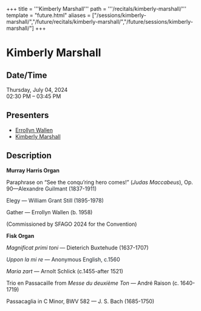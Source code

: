 +++
title = '''Kimberly Marshall'''
path = '''/recitals/kimberly-marshall/'''
template = "future.html"
aliases = ["/sessions/kimberly-marshall/","/future/recitals/kimberly-marshall/","/future/sessions/kimberly-marshall/"]
+++

<h1>Kimberly Marshall</h1>

<h2>Date/Time</h2>
<p>Thursday, July 04, 2024<br>
02:30 PM – 03:45 PM</p>
<h2>Presenters</h2>
<ul>
<li><a href="/composers/errollyn-wallen/">Errollyn Wallen</a></li>
<li><a href="/performers/kimberly-marshall/">Kimberly Marshall</a></li>
</ul>
<h2>Description</h2>

<div class="ag87-crtemvc-hsbk"><div class="css-vsf5of"><p class="carina-rte-public-DraftStyleDefault-block"><span style="font-weight: bold;">Murray Harris Organ</span></p><p class="carina-rte-public-DraftStyleDefault-block">Paraphrase on “See the conqu’ring hero comes!” (<span style="font-style: italic;">Judas Maccabeus</span>), Op. 90—<span style="color: rgb(26,32,38);">Alexandre Guilmant (1837-1911)</span></p><p class="carina-rte-public-DraftStyleDefault-block"><span style="color: rgb(26,32,38);">Elegy — William Grant Still (1895-1978)</span></p><p class="carina-rte-public-DraftStyleDefault-block">Gather — Errollyn Wallen (b. 1958)</p><p class="carina-rte-public-DraftStyleDefault-block">(Commissioned by SFAGO 2024 for the Convention)</p><p class="carina-rte-public-DraftStyleDefault-block"><span style="font-weight: bold;">Fisk Organ</span></p><p class="carina-rte-public-DraftStyleDefault-block"><span style="font-style: italic;">Magnificat primi toni </span>— Dieterich Buxtehude (1637-1707)</p><p class="carina-rte-public-DraftStyleDefault-block"><span style="color: rgb(26,32,38);"><span style="font-style: italic;">Uppon la mi re</span> — Anonymous English, c.1560</span></p><p class="carina-rte-public-DraftStyleDefault-block"><span style="font-style: italic;">Maria zart</span> — Arnolt Schlick (c.1455-after 1521)</p><p class="carina-rte-public-DraftStyleDefault-block">Trio en Passacaille from <span style="font-style: italic;">Messe du deuxième Ton</span> — André Raison (c. 1640-1719)</p><p class="carina-rte-public-DraftStyleDefault-block">Passacaglia in C Minor, BWV 582 — J. S. Bach (1685-1750)</p><p class="carina-rte-public-DraftStyleDefault-block">&nbsp;</p></div></div>


